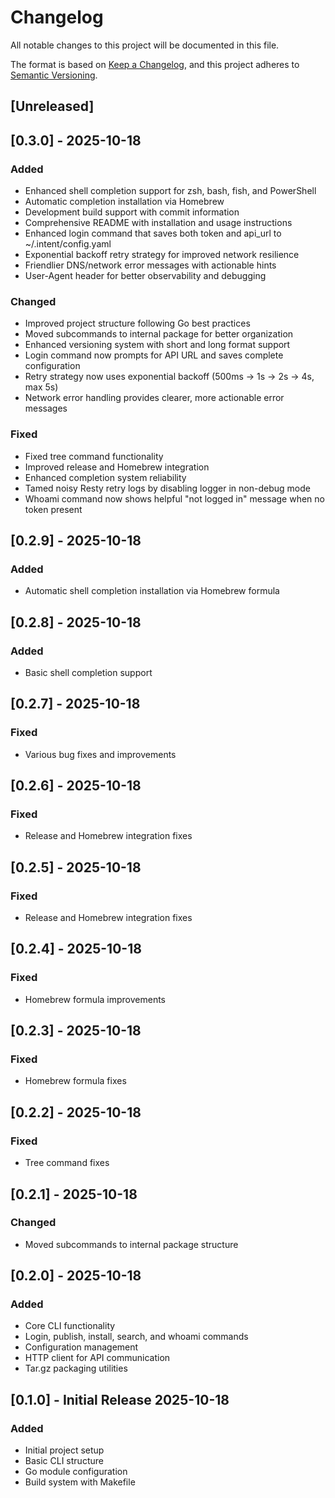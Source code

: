 # Changelog

All notable changes to this project will be documented in this file.

The format is based on [Keep a Changelog](https://keepachangelog.com/en/1.0.0/),
and this project adheres to [Semantic Versioning](https://semver.org/spec/v2.0.0.html).

## [Unreleased]

## [0.3.0] - 2025-10-18

### Added
- Enhanced shell completion support for zsh, bash, fish, and PowerShell
- Automatic completion installation via Homebrew
- Development build support with commit information
- Comprehensive README with installation and usage instructions
- Enhanced login command that saves both token and api_url to ~/.intent/config.yaml
- Exponential backoff retry strategy for improved network resilience
- Friendlier DNS/network error messages with actionable hints
- User-Agent header for better observability and debugging

### Changed
- Improved project structure following Go best practices
- Moved subcommands to internal package for better organization
- Enhanced versioning system with short and long format support
- Login command now prompts for API URL and saves complete configuration
- Retry strategy now uses exponential backoff (500ms → 1s → 2s → 4s, max 5s)
- Network error handling provides clearer, more actionable error messages

### Fixed
- Fixed tree command functionality
- Improved release and Homebrew integration
- Enhanced completion system reliability
- Tamed noisy Resty retry logs by disabling logger in non-debug mode
- Whoami command now shows helpful "not logged in" message when no token present

## [0.2.9] - 2025-10-18

### Added
- Automatic shell completion installation via Homebrew formula

## [0.2.8] - 2025-10-18

### Added
- Basic shell completion support

## [0.2.7] - 2025-10-18

### Fixed
- Various bug fixes and improvements

## [0.2.6] - 2025-10-18

### Fixed
- Release and Homebrew integration fixes

## [0.2.5] - 2025-10-18

### Fixed
- Release and Homebrew integration fixes

## [0.2.4] - 2025-10-18

### Fixed
- Homebrew formula improvements

## [0.2.3] - 2025-10-18

### Fixed
- Homebrew formula fixes

## [0.2.2] - 2025-10-18

### Fixed
- Tree command fixes

## [0.2.1] - 2025-10-18

### Changed
- Moved subcommands to internal package structure

## [0.2.0] - 2025-10-18

### Added
- Core CLI functionality
- Login, publish, install, search, and whoami commands
- Configuration management
- HTTP client for API communication
- Tar.gz packaging utilities

## [0.1.0] - Initial Release 2025-10-18

### Added
- Initial project setup
- Basic CLI structure
- Go module configuration
- Build system with Makefile
